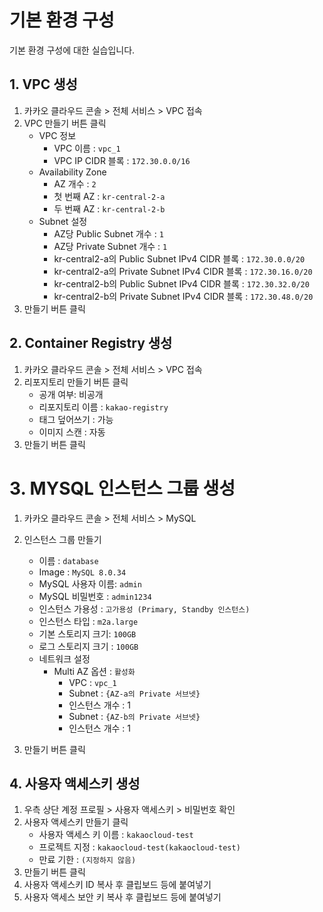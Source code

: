 # 기본 환경 구성

기본 환경 구성에 대한 실습입니다.

## 1. VPC 생성

1. 카카오 클라우드 콘솔 > 전체 서비스 > VPC 접속
2. VPC 만들기 버튼 클릭
   - VPC 정보
     - VPC 이름 : `vpc_1`
     - VPC IP CIDR 블록 : `172.30.0.0/16`
   - Availability Zone
     - AZ 개수 : `2`
     - 첫 번째 AZ : `kr-central-2-a`
     - 두 번째 AZ : `kr-central-2-b`
   - Subnet 설정
     - AZ당 Public Subnet 개수 : `1`
     - AZ당 Private Subnet 개수 : `1`
     - kr-central2-a의 Public Subnet IPv4 CIDR 블록 : `172.30.0.0/20`
     - kr-central2-a의 Private Subnet IPv4 CIDR 블록 : `172.30.16.0/20`
     - kr-central2-b의 Public Subnet IPv4 CIDR 블록 : `172.30.32.0/20`
     - kr-central2-b의 Private Subnet IPv4 CIDR 블록 : `172.30.48.0/20`
3. 만들기 버튼 클릭

## 2. Container Registry 생성

1. 카카오 클라우드 콘솔 > 전체 서비스 > VPC 접속
2. 리포지토리 만들기 버튼 클릭
   - 공개 여부: 비공개
   - 리포지토리 이름 : `kakao-registry`
   - 태그 덮어쓰기 : 가능
   - 이미지 스캔 : 자동
3. 만들기 버튼 클릭

# 3. MYSQL 인스턴스 그룹 생성

1. 카카오 클라우드 콘솔 > 전체 서비스 > MySQL
2. 인스턴스 그룹 만들기

   - 이름 : `database`
   - Image : `MySQL 8.0.34`
   - MySQL 사용자 이름: `admin`
   - MySQL 비밀번호 : `admin1234`
   - 인스턴스 가용성 : `고가용성 (Primary, Standby 인스턴스)`
   - 인스턴스 타입 : `m2a.large`
   - 기본 스토리지 크기: `100GB`
   - 로그 스토리지 크기 : `100GB`
   - 네트워크 설정
     - Multi AZ 옵션 : `활성화`
       - VPC : `vpc_1`
       - Subnet : `{AZ-a의 Private 서브넷}`
       - 인스턴스 개수 : 1
       - Subnet : `{AZ-b의 Private 서브넷}`
       - 인스턴스 개수 : 1

3. 만들기 버튼 클릭

## 4. 사용자 액세스키 생성


1. 우측 상단 계정 프로필 > 사용자 액세스키 > 비밀번호 확인
2. 사용자 액세스키 만들기 클릭
     - 사용자 액세스 키 이름 : `kakaocloud-test`
     - 프로젝트 지정 : `kakaocloud-test(kakaocloud-test)`
     - 만료 기한 : `(지정하지 않음)`
3. 만들기 버튼 클릭
4. 사용자 액세스키 ID 복사 후 클립보드 등에 붙여넣기
5. 사용자 액세스 보안 키 복사 후 클립보드 등에 붙여넣기

